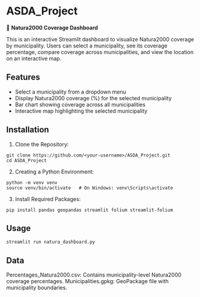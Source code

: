 # ASDA_Project

🌿 **Natura2000 Coverage Dashboard**

This is an interactive Streamlit dashboard to visualize Natura2000 coverage by municipality. Users can select a municipality, see its coverage percentage, compare coverage across municipalities, and view the location on an interactive map.

## Features

- Select a municipality from a dropdown menu
- Display Natura2000 coverage (%) for the selected municipality
- Bar chart showing coverage across all municipalities
- Interactive map highlighting the selected municipality

## Installation 

1. Clone the Repository:
```
git clone https://github.com/<your-username>/ASDA_Project.git
cd ASDA_Project
```
2. Creating a Python Environment:
```
python -m venv venv
source venv/bin/activate   # On Windows: venv\Scripts\activate
```

3. Install Required Packages:
```
pip install pandas geopandas streamlit folium streamlit-folium
```

## Usage
```
streamlit run natura_dashboard.py
```
## Data
Percentages_Natura2000.csv: Contains municipality-level Natura2000 coverage percentages. 
Municipalities.gpkg: GeoPackage file with municipality boundaries.




